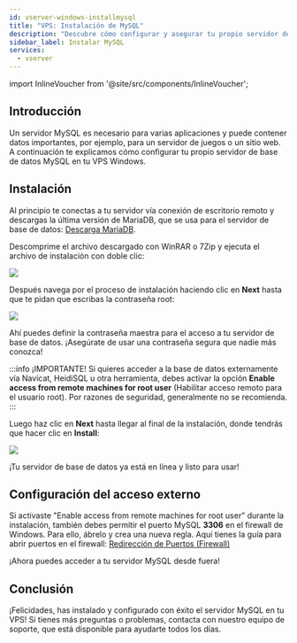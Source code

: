 ```yaml
---
id: vserver-windows-installmysql
title: "VPS: Instalación de MySQL"
description: "Descubre cómo configurar y asegurar tu propio servidor de base de datos MySQL en un VPS Windows para una gestión de datos confiable → Aprende más ahora"
sidebar_label: Instalar MySQL
services:
  - vserver
---
```


import InlineVoucher from '@site/src/components/InlineVoucher';


## Introducción

Un servidor MySQL es necesario para varias aplicaciones y puede contener datos importantes, por ejemplo, para un servidor de juegos o un sitio web. A continuación te explicamos cómo configurar tu propio servidor de base de datos MySQL en tu VPS Windows.
<InlineVoucher />

## Instalación

Al principio te conectas a tu servidor vía conexión de escritorio remoto y descargas la última versión de MariaDB, que se usa para el servidor de base de datos: [Descarga MariaDB](https://mariadb.org/download/?t=mariadb). 

Descomprime el archivo descargado con WinRAR o 7Zip y ejecuta el archivo de instalación con doble clic: 

![](https://screensaver01.zap-hosting.com/index.php/s/aPZn6jmLK5NZybW/preview)

Después navega por el proceso de instalación haciendo clic en **Next** hasta que te pidan que escribas la contraseña root:

![](https://screensaver01.zap-hosting.com/index.php/s/gMrr8aHEM2eAG22/preview)

Ahí puedes definir la contraseña maestra para el acceso a tu servidor de base de datos. ¡Asegúrate de usar una contraseña segura que nadie más conozca!

:::info
¡IMPORTANTE! Si quieres acceder a la base de datos externamente vía Navicat, HeidiSQL u otra herramienta, debes activar la opción **Enable access from remote machines for root user** (Habilitar acceso remoto para el usuario root). Por razones de seguridad, generalmente no se recomienda.
:::

Luego haz clic en **Next** hasta llegar al final de la instalación, donde tendrás que hacer clic en **Install**:

![](https://screensaver01.zap-hosting.com/index.php/s/qYT3rrDrcXRb4gc/preview)

¡Tu servidor de base de datos ya está en línea y listo para usar!

## Configuración del acceso externo

Si activaste "Enable access from remote machines for root user" durante la instalación, también debes permitir el puerto MySQL **3306** en el firewall de Windows. Para ello, ábrelo y crea una nueva regla.
Aquí tienes la guía para abrir puertos en el firewall:
[Redirección de Puertos (Firewall)](vserver-windows-port.md)

¡Ahora puedes acceder a tu servidor MySQL desde fuera!



## Conclusión

¡Felicidades, has instalado y configurado con éxito el servidor MySQL en tu VPS! Si tienes más preguntas o problemas, contacta con nuestro equipo de soporte, que está disponible para ayudarte todos los días.

<InlineVoucher />